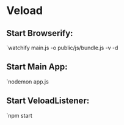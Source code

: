 # Veload

## Start Browserify:
`watchify main.js -o public/js/bundle.js -v -d

## Start Main App:
`nodemon app.js

## Start VeloadListener:
`npm start
